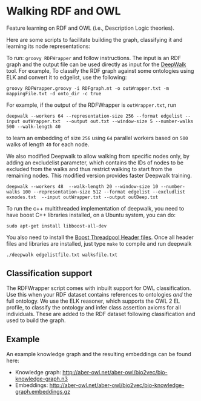 # Walking RDF and OWL

Feature learning on RDF and OWL (i.e., Description Logic theories). 

Here are some scripts to facilitate building the graph, classifying it and learning its node representations:

To run: `groovy RDFWrapper` and follow instructions. The input is an RDF graph and the output file can be used directly as input for the [DeepWalk](https://github.com/phanein/deepwalk) tool. 
For example, To classify the RDF graph against some ontologies using ELK and convert it to edgelist, use the following:
~~~~
groovy RDFWrapper.groovy -i RDFgraph.nt -o outWrapper.txt -m mappingFile.txt -d onto_dir -c true 
~~~~


For example, if the output of the RDFWrapper is `outWrapper.txt`, run 
~~~~
deepwalk --workers 64 --representation-size 256 --format edgelist --input outWrapper.txt  --output out.txt --window-size 5 --number-walks 500 --walk-length 40
~~~~
to learn an embedding of size `256` using `64` parallel workers based on `500` walks of length `40` for each node.

We also modified Deepwalk to allow walking from specific nodes only, by adding an excludelist parameter, which contains the IDs of nodes to be excluded from the walks and 
thus restrict walking to start from the remaining nodes. This modified version provides faster Deepwalk training. 

~~~~
deepwalk --workers 48  --walk-length 20 --window-size 10 --number-walks 100 --representation-size 512 --format edgelist --excludlist exnodes.txt  --input outWrapper.txt --output outDeep.txt
~~~~

To run the c++ multithreaded implementation of deepwalk, you need to have boost C++ libraries installed, on a Ubuntu system, you can do:
~~~
sudo apt-get install libboost-all-dev
~~~
You also need to install the [Boost Threadpool Header files](http://threadpool.sourceforge.net/). 
Once all header files and libraries are installed, just type  `make` to compile and run deepwalk
~~~~
./deepwalk edgelistfile.txt walksfile.txt
~~~~

## Classification support

The RDFWrapper script comes with inbuilt support for OWL classification. Use this when your RDF dataset contains references to ontologies _and_ the full ontology. We use the ELK reasoner, which supports the OWL 2 EL profile, to classify the ontology and infer class assertion axioms for all individuals. These are added to the RDF dataset following classification and used to build the graph.

## Example

An example knowledge graph and the resulting embeddings can be found here:
* Knowledge graph: http://aber-owl.net/aber-owl/bio2vec/bio-knowledge-graph.n3
* Embeddings: http://aber-owl.net/aber-owl/bio2vec/bio-knowledge-graph.embeddings.gz

